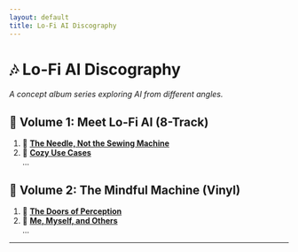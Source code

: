 ```yaml
---
layout: default
title: Lo-Fi AI Discography
---
```


# 🎶 Lo-Fi AI Discography  
*A concept album series exploring AI from different angles.*

## 📀 Volume 1: Meet Lo-Fi AI (8-Track)
1. 🎵 **[The Needle, Not the Sewing Machine](https://www.linkedin.com/pulse/track-1-lo-fi-ai-needle-sewing-machine-ken-elwell-lt8dc/)**  
2. 🎵 **[Cozy Use Cases](https://www.linkedin.com/pulse/track-2-cozy-use-cases-lo-fi-ai-home-ken-elwell-lwwgc/)**  
...

## 🎷 Volume 2: The Mindful Machine (Vinyl)
1. 🎵 **[The Doors of Perception](https://www.linkedin.com/pulse/doors-human-ai-perception-ken-elwell-m7occ/)**  
2. 🎵 **[Me, Myself, and Others](https://www.linkedin.com/pulse/me-myself-others-building-self-awareness-ken-elwell-czbsc/)**  
...

---
